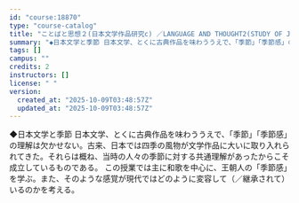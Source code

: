 ```yaml
---
id: "course:18870"
type: "course-catalog"
title: "ことばと思想２(日本文学作品研究c) ／LANGUAGE AND THOUGHT2(STUDY OF JAPANESE LITERARY WORKS (C))"
summary: "◆日本文学と季節 日本文学、とくに古典作品を味わううえで、「季節」「季節感」の理解は欠かせない。古来、日本では四季の風物が文学作品に大いに取り入れられてきた。それらは概ね、当時の人々の季節に対する共通理解があったからこそ成立しているものであ…"
tags: []
campus: ""
credits: 2
instructors: []
license: " "
version:
  created_at: "2025-10-09T03:48:57Z"
  updated_at: "2025-10-09T03:48:57Z"
---
```


◆日本文学と季節 日本文学、とくに古典作品を味わううえで、「季節」「季節感」の理解は欠かせない。古来、日本では四季の風物が文学作品に大いに取り入れられてきた。それらは概ね、当時の人々の季節に対する共通理解があったからこそ成立しているものである。 この授業では主に和歌を中心に、王朝人の「季節感」を学ぶ。また、そのような感覚が現代ではどのように変容して（／継承されて）いるのかを考える。
